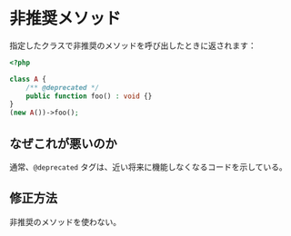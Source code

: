 # 非推奨メソッド

指定したクラスで非推奨のメソッドを呼び出したときに返されます：

```php
<?php

class A {
    /** @deprecated */
    public function foo() : void {}
}
(new A())->foo();
```

## なぜこれが悪いのか

通常、`@deprecated` タグは、近い将来に機能しなくなるコードを示している。

## 修正方法

非推奨のメソッドを使わない。
